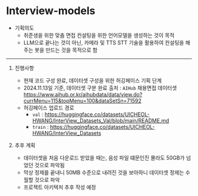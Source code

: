 # Interview-models

- 기획의도 
  - 취준생을 위한 맞춤 면접 컨설팅을 위한 언어모델을 생성하는 것이 목적 
  - LLM으로 끝나는 것이 아닌, 카메라 및 TTS STT 기술을 활용하여 컨설팅을 해주는 봇을 만드는 것을 목적으로 함 

---
1. 진행사항 
   - 현재 코드 구성 완료, 데이터셋 구성을 위한 허깅페이스 기획 단계 
   - 2024.11.13일 기준, 데이터셋 구분 완료 출처 : `AIHub` 채용면접 데이터셋 https://www.aihub.or.kr/aihubdata/data/view.do?currMenu=115&topMenu=100&dataSetSn=71592
   - 허깅페이스 업로드 경로 
     - `val` :  https://huggingface.co/datasets/UICHEOL-HWANG/InterView_Datasets_Val/blob/main/README.md
     - `train` : https://huggingface.co/datasets/UICHEOL-HWANG/InterView_Datasets
   

2. 추후 계획 
   - 데이터셋을 처음 다운로드 받았을 때는, 음성 파일 떄문인진 몰라도 50GB가 넘었던 것으로 파악됨 
   - 막상 정제를 끝내니 50MB 수준으로 내려진 것을 보아하니 데이터셋 정제는 수월할 것으로 파악 
   - 프로젝트 아키텍처 추후 작성 예정